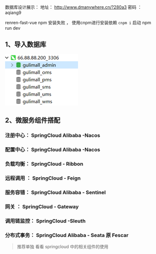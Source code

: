 数据库设计展示：      地址： http://www.dmanywhere.cn/?280a3   密码 ： aqiang9

renren-fast-vue
npm 安装失败 ， 使用cnpm进行安装依赖 `cnpm i` 
启动 npm run dev 

## 1、导入数据库

![数据库导入](.\assert\image-20200727090619814.png)

## 2、微服务组件搭配

### 注册中心： SpringCloud Alibaba -Nacos

### 配置中心： SpringCloud Alibaba -Nacos

###  负载均衡： SpringCloud - Ribbon

### 远程调用 ：  SpringCloud - Feign

### 服务容错：  SpringCloud Alibaba - Sentinel

### 网关 ：  SpringCloud - Gateway

### 调用链监控：  SpringCloud -Sleuth

### 分布式事务：  SpringCloud Alibaba - Seata 原 Fescar


>  推荐单独 看看 springcloud 中的相关组件的使用 